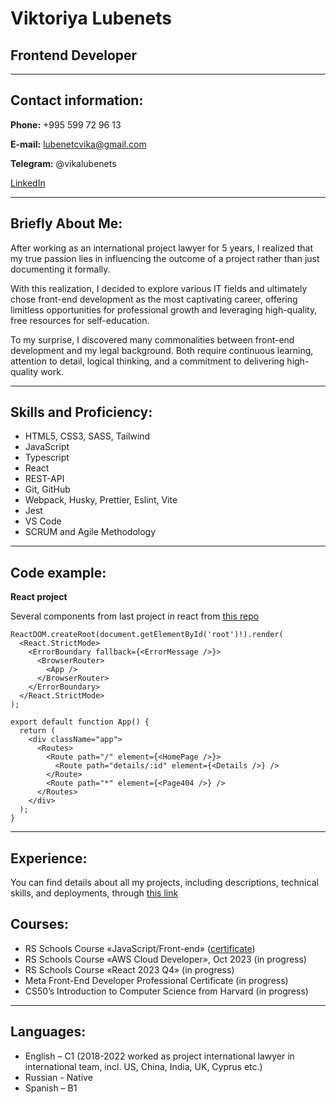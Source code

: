 # **Viktoriya Lubenets**

## **Frontend Developer**

*********

## **Contact information:**

**Phone:** +995 599 72 96 13

**E-mail:** lubenetcvika@gmail.com

**Telegram:** @vikalubenets

[LinkedIn](https://www.linkedin.com/in/viktoriya-lubenets-1900a325b/)

**************

## **Briefly About Me:**

After working as an international project lawyer for 5 years, I realized that my true passion lies in influencing the outcome of a project rather than just documenting it formally.

With this realization, I decided to explore various IT fields and ultimately chose front-end development as the most captivating career, offering limitless opportunities for professional growth and leveraging high-quality, free resources for self-education.

To my surprise, I discovered many commonalities between front-end development and my legal background. Both require continuous learning, attention to detail, logical thinking, and a commitment to delivering high-quality work.

************

## **Skills and Proficiency:**
* HTML5, CSS3, SASS, Tailwind
* JavaScript
* Typescript
* React
* REST-API
* Git, GitHub
* Webpack, Husky, Prettier, Eslint, Vite
* Jest
* VS Code
* SCRUM and Agile Methodology

***********

## **Code example:**
**React project** 

Several components from last project in react from [this repo](https://github.com/VikaLubenets/React)

```
ReactDOM.createRoot(document.getElementById('root')!).render(
  <React.StrictMode>
    <ErrorBoundary fallback={<ErrorMessage />}>
      <BrowserRouter>
        <App />
      </BrowserRouter>
    </ErrorBoundary>
  </React.StrictMode>
);

export default function App() {
  return (
    <div className="app">
      <Routes>
        <Route path="/" element={<HomePage />}>
          <Route path="details/:id" element={<Details />} />
        </Route>
        <Route path="*" element={<Page404 />} />
      </Routes>
    </div>
  );
}

```

**********

## **Experience:**
You can find details about all my projects, including descriptions, technical skills, and deployments, through [this link](https://github.com/VikaLubenets/frontend-projects)


## **Courses:**
* RS Schools Course «JavaScript/Front-end» ([certificate](https://app.rs.school/certificate/t0bwelq3))
* RS Schools Course «AWS Cloud Developer», Oct 2023 (in progress)
* RS Schools Course «React 2023 Q4» (in progress)
* Meta Front-End Developer Professional Certificate (in progress)
* CS50’s Introduction to Computer Science from Harvard (in progress)

*************

## **Languages:**
* English – C1 (2018-2022 worked as project international lawyer in international team, incl. US, China, India, UK, Cyprus etc.)
* Russian - Native
* Spanish – B1


